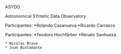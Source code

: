 ﻿
﻿ASYDO


Astronomical SYntetic Data Observatory

Participantes:
	*Rolando Casanueva
	*Ricardo Carrasco


Participantes:
    *Teodoro Hochfärber
    *Renato Sanhueza

    * Nicolas Bravo
    * Juan Bustamante

